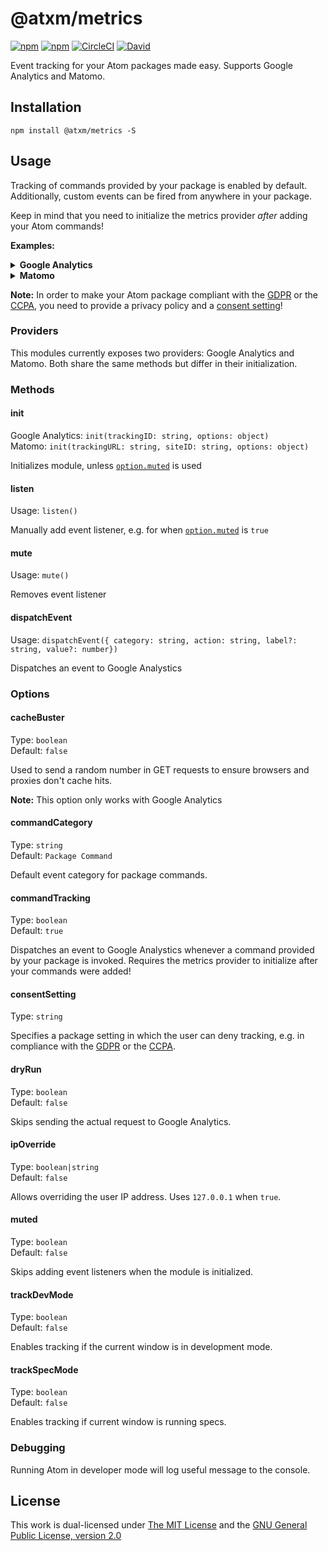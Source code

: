 # @atxm/metrics

[![npm](https://flat.badgen.net/npm/license/@atxm/metrics)](https://www.npmjs.org/package/@atxm/metrics)
[![npm](https://flat.badgen.net/npm/v/@atxm/metrics)](https://www.npmjs.org/package/@atxm/metrics)
[![CircleCI](https://flat.badgen.net/circleci/github/a-t-x-m/metrics)](https://circleci.com/gh/a-t-x-m/metrics)
[![David](https://flat.badgen.net/david/dep/a-t-x-m/metrics)](https://david-dm.org/a-t-x-m/metrics)

Event tracking for your Atom packages made easy. Supports Google Analytics and Matomo.

## Installation

`npm install @atxm/metrics -S`

## Usage

Tracking of commands provided by your package is enabled by default. Additionally, custom events can be fired from anywhere in your package.

Keep in mind that you need to initialize the metrics provider *after* adding your Atom commands!

**Examples:**

<details>
<summary><strong>Google Analytics</strong></summary>

```js
import { Analytics as GA } from '@atxm/metrics';

export async function activate() {
  // Add commands before initializing

  await GA.init('UA-XXXX-Y');

  GA.dispatchEvent({
    category: 'Demo',
    action: 'Package activated!'
  });
};
```
</details>

<details>
<summary><strong>Matomo</strong></summary>

```js
import { Matomo } from '@atxm/metrics';

export async function activate() {
  // Add commands before initializing

  const trackingUrl = 'https//:url.to/matomo.php';
  const siteId = '123';

  await Matomo.init(trackingUrl, siteId)

  Matomo.dispatchEvent({
    category: 'Demo',
    action: 'Package activated!'
  });
}
```
</details>

**Note:** In order to make your Atom package compliant with the [GDPR][gdpr] or the [CCPA][ccpa], you need to provide a privacy policy and a [consent setting](#consentSetting)!

### Providers

This modules currently exposes two providers: Google Analytics and Matomo. Both share the same methods but differ in their initialization.

### Methods

#### init

Google Analytics: `init(trackingID: string, options: object)`  
Matomo: `init(trackingURL: string, siteID: string, options: object)`  

Initializes module, unless [`option.muted`](#muted) is used

#### listen

Usage: `listen()`

Manually add event listener, e.g. for when [`option.muted`](#muted) is `true`

#### mute

Usage: `mute()`

Removes event listener

#### dispatchEvent

Usage: `dispatchEvent({ category: string, action: string, label?: string, value?: number})`

Dispatches an event to Google Analystics

### Options

#### cacheBuster

Type: `boolean`  
Default: `false`  

Used to send a random number in GET requests to ensure browsers and proxies don't cache hits.

**Note:** This option only works with Google Analytics

#### commandCategory

Type: `string`  
Default: `Package Command`  

Default event category for package commands.

#### commandTracking

Type: `boolean`  
Default: `true`  

Dispatches an event to Google Analystics whenever a command provided by your package is invoked. Requires the metrics provider to initialize after your commands were added!

#### consentSetting

Type: `string`  

Specifies a package setting in which the user can deny tracking, e.g. in compliance with the [GDPR][gdpr] or the [CCPA][ccpa].

#### dryRun

Type: `boolean`  
Default: `false`  

Skips sending the actual request to Google Analytics.

#### ipOverride

Type: `boolean|string`  
Default: `false`  

Allows overriding the user IP address. Uses `127.0.0.1` when `true`.

#### muted

Type: `boolean`  
Default: `false`  

Skips adding event listeners when the module is initialized.

#### trackDevMode

Type: `boolean`  
Default: `false`  

Enables tracking if the current window is in development mode.

#### trackSpecMode

Type: `boolean`  
Default: `false`  

Enables tracking if current window is running specs.

### Debugging

Running Atom in developer mode will log useful message to the console.

## License

This work is dual-licensed under [The MIT License](https://opensource.org/licenses/MIT) and the [GNU General Public License, version 2.0](https://opensource.org/licenses/GPL-2.0)

[gdpr]: https://www.wikiwand.com/en/General_Data_Protection_Regulation
[ccpa]: https://www.wikiwand.com/en/California_Consumer_Privacy_Act
